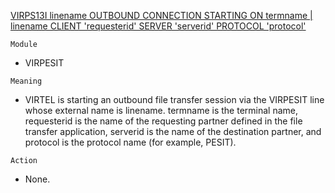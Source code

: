 [VIRPS13I linename OUTBOUND CONNECTION STARTING ON termname | linename CLIENT 'requesterid' SERVER 'serverid' PROTOCOL 'protocol'](https://virtel.readthedocs.io/en/latest/manuals/virtel/Virtel459MG/messages.html?highlight=VIRPS13I#VIRPS13I)

`Module`
- VIRPESIT

`Meaning`
- VIRTEL is starting an outbound file transfer session via the VIRPESIT line whose external name is linename. termname is the terminal name, requesterid is the name of the requesting partner defined in the file transfer application, serverid is the name of the destination partner, and protocol is the protocol name (for example, PESIT).

`Action`
- None.
